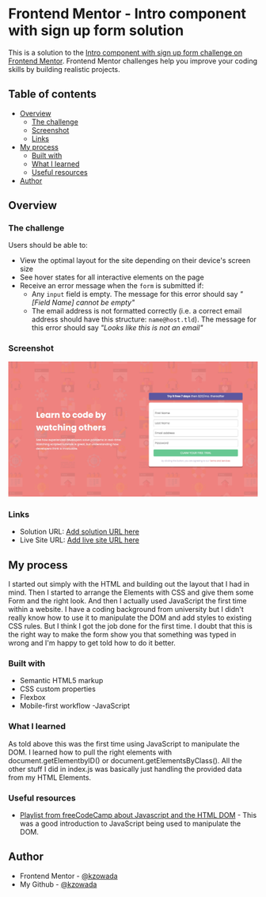 # Frontend Mentor - Intro component with sign up form solution

This is a solution to the [Intro component with sign up form challenge on Frontend Mentor](https://www.frontendmentor.io/challenges/intro-component-with-signup-form-5cf91bd49edda32581d28fd1). Frontend Mentor challenges help you improve your coding skills by building realistic projects. 

## Table of contents

- [Overview](#overview)
  - [The challenge](#the-challenge)
  - [Screenshot](#screenshot)
  - [Links](#links)
- [My process](#my-process)
  - [Built with](#built-with)
  - [What I learned](#what-i-learned)
  - [Useful resources](#useful-resources)
- [Author](#author)

## Overview

### The challenge

Users should be able to:

- View the optimal layout for the site depending on their device's screen size
- See hover states for all interactive elements on the page
- Receive an error message when the `form` is submitted if:
  - Any `input` field is empty. The message for this error should say *"[Field Name] cannot be empty"*
  - The email address is not formatted correctly (i.e. a correct email address should have this structure: `name@host.tld`). The message for this error should say *"Looks like this is not an email"*

### Screenshot

![](./screenshot.jpg)

### Links

- Solution URL: [Add solution URL here](https://github.com/kzowada/intro-component-with-sign-up-form)
- Live Site URL: [Add live site URL here](https://kzowada.github.io/intro-component-with-sign-up-form/)

## My process

I started out simply with the HTML and building out the layout that I had in mind. Then I started to arrange the Elements with CSS and give them some Form and the right look. And then I actually used JavaScript the first time within a website. I have a coding background from university but I didn't really know how to use it to manipulate the DOM and add styles to existing CSS rules. But I think I got the job done for the first time. I doubt that this is the right way to make the form show you that something was typed in wrong and I'm happy to get told how to do it better. 

### Built with

- Semantic HTML5 markup
- CSS custom properties
- Flexbox
- Mobile-first workflow
-JavaScript

### What I learned

As told above this was the first time using JavaScript to manipulate the DOM. I learned how to pull the right elements with document.getElementbyID() or document.getElementsByClass(). All the other stuff I did in index.js was basically just handling the provided data from my HTML Elements.


### Useful resources

- [Playlist from freeCodeCamp about Javascript and the HTML DOM](https://www.youtube.com/watch?v=eaLKqoB9Fu0&list=PLWKjhJtqVAbllLK6r2dnGjUVWB_cFNcuO&index=1) - This was a good introduction to JavaScript being used to manipulate the DOM.

## Author

- Frontend Mentor - [@kzowada](https://www.frontendmentor.io/profile/kzowada)
- My Github       - [@kzowada](https://github.com/kzowada?tab=repositories)
